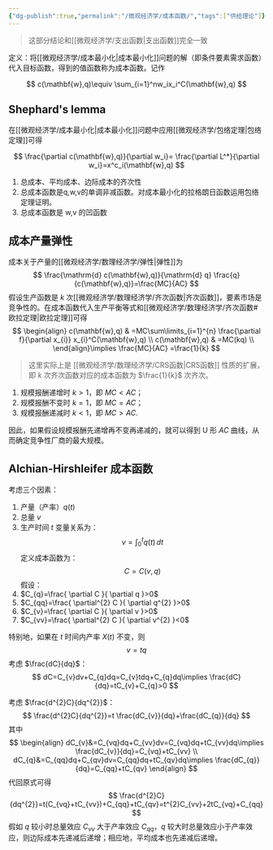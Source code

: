 ```yaml
---
{"dg-publish":true,"permalink":"/微观经济学/成本函数/","tags":["供给理论"]}
---
```



> 这部分结论和[[微观经济学/支出函数\|支出函数]]完全一致

定义：将[[微观经济学/成本最小化\|成本最小化]]问题的解（即条件要素需求函数）代入目标函数，得到的值函数称为成本函数。记作

$$
c(\mathbf{w},q)\equiv \sum_{i=1}^nw_ix_i^C(\mathbf{w},q)
$$
## Shephard's lemma
在[[微观经济学/成本最小化\|成本最小化]]问题中应用[[微观经济学/包络定理\|包络定理]]可得

$$
\frac{\partial c(\mathbf{w},q)}{\partial w_i}= \frac{\partial L^*}{\partial w_i}=x^c_i(\mathbf{w},q)
$$

1. 总成本、平均成本、边际成本的齐次性
2. 总成本函数是q,w,v的单调非减函数。对成本最小化的拉格朗日函数运用包络定理证明。
3. 总成本函数是 w,v 的凹函数

## 成本产量弹性

成本关于产量的[[微观经济学/数理经济学/弹性\|弹性]]为
$$
\frac{\mathrm{d} c(\mathbf{w},q)}{\mathrm{d} q} \frac{q}{c(\mathbf{w},q)}=\frac{MC}{AC} 
$$
假设生产函数是 $k$ 次[[微观经济学/数理经济学/齐次函数\|齐次函数]]，要素市场是竞争性的。在成本函数代入生产平衡等式和[[微观经济学/数理经济学/齐次函数#欧拉定理\|欧拉定理]]可得
$$
\begin{align}
c(\mathbf{w},q) & =MC\sum\limits_{i=1}^{n} \frac{\partial f}{\partial x_{i}} x_{i}^C(\mathbf{w},q) \\
c(\mathbf{w},q) & =MC(kq) \\
\end{align}\implies
\frac{MC}{AC} =\frac{1}{k}
$$
> 这里实际上是 [[微观经济学/数理经济学/CRS函数\|CRS函数]] 性质的扩展，即 $k$ 次齐次函数对应的成本函数为 $\frac{1}{k}$ 次齐次。

1. 规模报酬递增时 $k>1$，即 $MC<AC$；
2. 规模报酬不变时 $k=1$，即 $MC=AC$；
3. 规模报酬递减时 $k<1$，即 $MC>AC$.

因此，如果假设规模报酬先递增再不变再递减的，就可以得到 U 形 $AC$ 曲线，从而确定竞争性厂商的最大规模。
## Alchian-Hirshleifer 成本函数

考虑三个因素：
1. 产量（产率）$q(t)$
2. 总量 $v$
3. 生产时间 $t$
变量关系为：
$$
v=\int_{0}^t q(t)\, dt 
$$
定义成本函数为：
$$
C=C(v,q)
$$
假设：
1. $C_{q}=\frac{ \partial C }{ \partial q }>0$
2. $C_{qq}=\frac{ \partial^{2} C }{ \partial q^{2} }>0$
3. $C_{v}=\frac{ \partial C }{ \partial v }>0$
4. $C_{vv}=\frac{ \partial^{2} C }{ \partial v^{2} }<0$

特别地，如果在 $t$ 时间内产率 $X(t)$ 不变，则
$$
v=tq
$$
考虑 $\frac{dC}{dq}$：
$$
dC=C_{v}dv+C_{q}dq=C_{v}tdq+C_{q}dq\implies \frac{dC}{dq}=tC_{v}+C_{q}>0
$$

考虑 $\frac{d^{2}C}{dq^{2}}$：
$$
\frac{d^{2}C}{dq^{2}}=t \frac{dC_{v}}{dq}+\frac{dC_{q}}{dq}
$$
其中
$$
\begin{align}
dC_{v}&=C_{vq}dq+C_{vv}dv=C_{vq}dq+tC_{vv}dq\implies \frac{dC_{v}}{dq}=C_{vq}+tC_{vv} \\
dC_{q}&=C_{qq}dq+C_{qv}dv=C_{qq}dq+tC_{qv}dq\implies \frac{dC_{q}}{dq}=C_{qq}+tC_{qv}
\end{align}
$$
代回原式可得
$$
\frac{d^{2}C}{dq^{2}}=t(C_{vq}+tC_{vv})+C_{qq}+tC_{qv}=t^{2}C_{vv}+2tC_{vq}+C_{qq}
$$
假如 $q$ 较小时总量效应 $C_{vv}$ 大于产率效应 $C_{qq}$，$q$ 较大时总量效应小于产率效应，则边际成本先递减后递增；相应地，平均成本也先递减后递增。